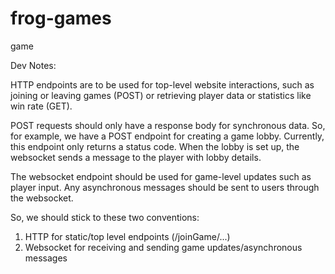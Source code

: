 # frog-games
game

Dev Notes:

HTTP endpoints are to be used for top-level website interactions, such as joining or leaving games (POST) or retrieving player data or statistics like win rate (GET).

POST requests should only have a response body for synchronous data. So, for example, we have a POST endpoint for creating a game lobby. Currently, this endpoint only returns a status code. When the lobby is set up, the websocket sends a message to the player with lobby details.

The websocket endpoint should be used for game-level updates such as player input. Any asynchronous messages should be sent to users through the websocket.

So, we should stick to these two conventions:
1. HTTP for static/top level endpoints (/joinGame/...)
2. Websocket for receiving and sending game updates/asynchronous messages